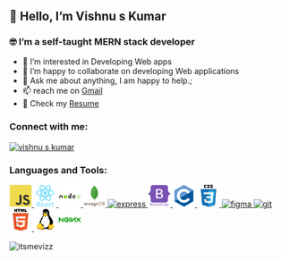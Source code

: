 ## 👋 Hello, I’m Vishnu s Kumar
### :nerd_face:	 I’m a self-taught MERN stack developer
- 👀 I’m interested in Developing Web apps
- 💞️ I’m happy to collaborate on developing Web applications
- :thought_balloon: Ask me about anything, I am happy to help.;
- 📫 reach me on [Gmail](itsmevizz32@gmail.com )
- :adult: Check my  [Resume](https://docs.google.com/document/d/1hT1V_3Rwl8k709pZY8HD05AJ9ne23pTtl-T6mEqaHEQ/edit?usp=sharing)
<h3> Connect with me:</h3>
<p align="left">
<a href="https://www.linkedin.com/in/vishnu-s-kumar-809b20216/" target="blank"><img align="center" src="https://raw.githubusercontent.com/rahuldkjain/github-profile-readme-generator/master/src/images/icons/Social/linked-in-alt.svg" alt="vishnu s kumar" height="30" width="40" /></a>
</p>
<h3 align="left">Languages and Tools:</h3>
  <p align="left"><a href="https://developer.mozilla.org/en-US/docs/Web/JavaScript"
        target="_blank" rel="noreferrer"> <img
          src="https://raw.githubusercontent.com/devicons/devicon/master/icons/javascript/javascript-original.svg"
          alt="javascript" width="40" height="40" /> </a> <a href="https://www.linux.org/" target="_blank"
        rel="noreferrer">
        <a href="https://reactjs.org/" target="_blank" rel="noreferrer">
        <img src="https://raw.githubusercontent.com/devicons/devicon/master/icons/react/react-original-wordmark.svg"
          alt="react" width="40" height="40" /> </a>
          <a href="https://nodejs.org" target="_blank" rel="noreferrer"> <img
          src="https://raw.githubusercontent.com/devicons/devicon/master/icons/nodejs/nodejs-original-wordmark.svg"
          alt="nodejs" width="40" height="40" /> </a>
          <a href="https://www.mongodb.com/" target="_blank" rel="noreferrer"> <img
          src="https://raw.githubusercontent.com/devicons/devicon/master/icons/mongodb/mongodb-original-wordmark.svg"
          alt="mongodb" width="40" height="40" /> </a>
          <a href="https://expressjs.com" target="_blank" rel="noreferrer">
        <img src="https://e7.pngegg.com/pngimages/925/447/png-clipart-express-js-node-js-javascript-mongodb-node-js-text-trademark-thumbnail.png"
          alt="express" width="40" height="40" /> </a>
        <a href="https://getbootstrap.com" target="_blank" rel="noreferrer"> <img
          src="https://raw.githubusercontent.com/devicons/devicon/master/icons/bootstrap/bootstrap-plain-wordmark.svg"
          alt="bootstrap" width="40" height="40" /> </a> <a href="https://www.cprogramming.com/" target="_blank"
        rel="noreferrer"> <img src="https://raw.githubusercontent.com/devicons/devicon/master/icons/c/c-original.svg"
          alt="c" width="40" height="40" /> </a> <a href="https://www.w3schools.com/css/" target="_blank"
        rel="noreferrer"> <img
          src="https://raw.githubusercontent.com/devicons/devicon/master/icons/css3/css3-original-wordmark.svg"
          alt="css3" width="40" height="40" /> </a>  <a href="https://www.figma.com/" target="_blank"
        rel="noreferrer"> <img src="https://www.vectorlogo.zone/logos/figma/figma-icon.svg" alt="figma" width="40"
          height="40" /> </a> <a href="https://git-scm.com/" target="_blank" rel="noreferrer"> <img
          src="https://www.vectorlogo.zone/logos/git-scm/git-scm-icon.svg" alt="git" width="40" height="40" /> </a> <a
        href="https://www.w3.org/html/" target="_blank" rel="noreferrer"> <img
          src="https://raw.githubusercontent.com/devicons/devicon/master/icons/html5/html5-original-wordmark.svg"
          alt="html5" width="40" height="40" /> </a>  <img
          src="https://raw.githubusercontent.com/devicons/devicon/master/icons/linux/linux-original.svg" alt="linux"
          width="40" height="40" /> </a>  <a href="https://www.nginx.com" target="_blank" rel="noreferrer">
        <img src="https://raw.githubusercontent.com/devicons/devicon/master/icons/nginx/nginx-original.svg" alt="nginx"
          width="40" height="40" /> </a>   </p>
    <p><img align="center"
        src="https://github-readme-stats.vercel.app/api/top-langs?username=itsmevizz&show_icons=true&locale=en&layout=compact"
        alt="itsmevizz" /></p>

<!---
itsmevizz/itsmevizz is a ✨ special ✨ repository because its `README.md` (this file) appears on your GitHub profile.
You can click the Preview link to take a look at your changes.
--->
